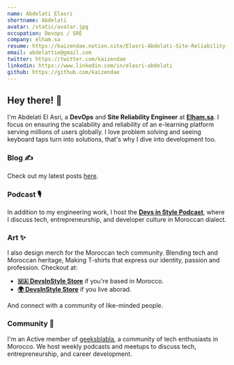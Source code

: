 ```yaml
---
name: Abdelati Elasri
shortname: Abdelati
avatar: /static/avatar.jpg
occupation: Devops / SRE
company: elham.sa
resume: https://kaizendae.notion.site/Elasri-Abdelati-Site-Reliability-Engineer-33d4da0f39d24e7998518a3d06d555a3
email: abdelattie@gmail.com
twitter: https://twitter.com/kaizendae
linkedin: https://www.linkedin.com/in/elasri-abdelati
github: https://github.com/kaizendae
---
```


## Hey there! 👋

I'm Abdelati El Asri, a **DevOps** and **Site Reliability Engineer** at **[Elham.sa](https://elham.sa)**. I focus on ensuring the scalability and reliability of an e-learning platform serving millions of users globally. I love problem solving and seeing keyboard taps turn into solutions, that's why I dive into development too.

### Blog ✍️

Check out my latest posts [here](/blog).

### Podcast 🎙️

In addition to my engineering work, I host the **[Devs in Style Podcast](/podcast)**, where I discuss tech, entrepreneurship, and developer culture in Moroccan dialect.

### Art ✨

I also design merch for the Moroccan tech community. Blending tech and Moroccan heritage, Making T-shirts that express our identity, passion and profession.
Checkout at:

- **[🇲🇦 DevsInStyle Store](https://devsinstyle.ma)** if you're based in Morocco.
- **[🌍 DevsInStyle Store](https://devsinstyle.com)** if you live aborad.

And connect with a community of like-minded people.

### Community 🎉

I'm an Active member of [geeksblabla](https://geeksblabla.io/), a community of tech enthusiasts in Morocco. We host weekly podcasts and meetups to discuss tech, entrepreneurship, and career development.
